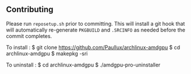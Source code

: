 ## Contributing

Please run `reposetup.sh` prior to committing. This will install a git hook
that will automatically re-generate `PKGBUILD` and `.SRCINFO` as needed
before the commit completes.

To install :
$ git clone https://github.com/Paullux/archlinux-amdgpu
$ cd archlinux-amdgpu
$ makepkg -sri

To uninstall :
$ cd archlinux-amdgpu
$ ./amdgpu-pro-uninstaller
